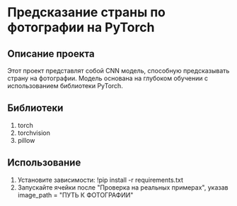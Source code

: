 # Предсказание страны по фотографии на PyTorch
## Описание проекта
Этот проект представлят собой CNN модель, способную предсказывать страну на фотографии. Модель основана на глубоком обучении с использованием библиотеки PyTorch.

## Библиотеки
1. torch
2. torchvision
3. pillow

## Использование
1. Установите зависимости:
   !pip install -r requirements.txt
2. Запускайте ячейки после "Проверка на реальных примерах", указав image_path = "ПУТЬ К ФОТОГРАФИИ"

